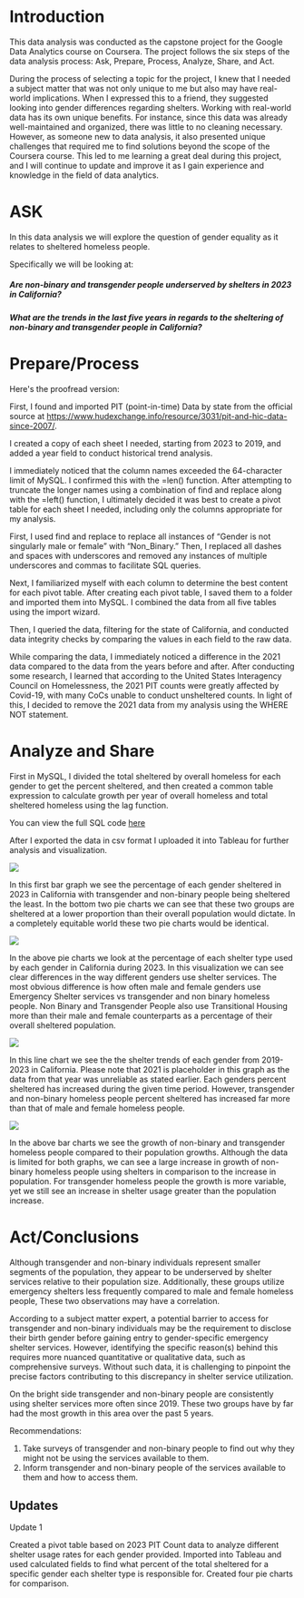 

# Introduction

This data analysis was conducted as the capstone project for the Google Data Analytics course on Coursera. The project follows the six steps of the data analysis process: Ask, Prepare, Process, Analyze, Share, and Act.

During the process of selecting a topic for the project, I knew that I needed a subject matter that was not only unique to me but also  may have real-world implications. When I expressed this to a friend, they suggested looking into gender differences regarding shelters. Working with real-world data has its own unique benefits. For instance, since this data was already well-maintained and organized, there was little to no cleaning necessary. However, as someone new to data analysis, it also presented unique challenges that required me to find solutions beyond the scope of the Coursera course. This led to me learning a great deal during this project, and I will continue to update and improve it as I gain experience and knowledge in the field of data analytics.

# ASK

In this data analysis we will explore the question of gender equality as it relates to sheltered homeless people. 

Specifically we will be looking at:

##### **Are non-binary and transgender people underserved by shelters in 2023 in California?**

##### What are the trends in the last five years in regards to the sheltering of non-binary and transgender people in California?

# Prepare/Process

Here's the proofread version:

First, I found and imported PIT (point-in-time) Data by state from the official source at https://www.hudexchange.info/resource/3031/pit-and-hic-data-since-2007/.

I created a copy of each sheet I needed, starting from 2023 to 2019, and added a year field to conduct historical trend analysis.

I immediately noticed that the column names exceeded the 64-character limit of MySQL. I confirmed this with the =len() function. After attempting to truncate the longer names using a combination of find and replace along with the =left() function, I ultimately decided it was best to create a pivot table for each sheet I needed, including only the columns appropriate for my analysis.

First, I used find and replace to replace all instances of “Gender is not singularly male or female” with “Non_Binary.” Then, I replaced all dashes and spaces with underscores and removed any instances of multiple underscores and commas to facilitate SQL queries.

Next, I familiarized myself with each column to determine the best content for each pivot table. After creating each pivot table, I saved them to a folder and imported them into MySQL. I combined the data from all five tables using the import wizard.

Then, I queried the data, filtering for the state of California, and conducted data integrity checks by comparing the values in each field to the raw data.

While comparing the data, I immediately noticed a difference in the 2021 data compared to the data from the years before and after. After conducting some research, I learned that according to the United States Interagency Council on Homelessness, the 2021 PIT counts were greatly affected by Covid-19, with many CoCs unable to conduct unsheltered counts. In light of this, I decided to remove the 2021 data from my analysis using the WHERE NOT statement.



# Analyze and Share

 First in MySQL, I divided the total sheltered by overall homeless for each gender to get the percent sheltered, and then created a common table expression to calculate growth per year of overall homeless and total sheltered homeless using the lag function.

You can view the full SQL code [here](https://github.com/CodyFHPearson/2019-2023-PIT-Gender-Analysis/blob/master/Pit.sql)

After I exported the data in csv format I uploaded it into Tableau for further analysis and visualization.

![](https://github.com/CodyFHPearson/2019-2023-PIT-Gender-Analysis/blob/master/percent_shelt_overall_v_shelt_2023.png)

In this first bar graph we see the percentage of each gender sheltered in 2023 in California with transgender and non-binary people being sheltered the least.  In the bottom two pie charts we can see that these two groups are sheltered at a lower proportion than their overall population would dictate. In a completely equitable world these two pie charts would be identical.

![](https://github.com/CodyFHPearson/2019-2023-PIT-Gender-Analysis/blob/master/Percentage_of_Each_Shelter_Type.png)

In the above pie charts we look at the percentage of each shelter type used by each gender in California during 2023. In this visualization we can see clear differences in the way different genders use shelter services.  The most obvious difference is how often male and female genders use Emergency Shelter services vs transgender and non binary homeless people. Non Binary and Transgender People also use Transitional Housing more than their male and female counterparts as a percentage of their overall sheltered population. 

![](https://github.com/CodyFHPearson/2019-2023-PIT-Gender-Analysis/blob/master/Percentage_Each_Gender_Sheltered_2019-2023_V2.png)

In this line chart we see the the shelter trends of each gender from 2019-2023 in California. Please note that 2021 is placeholder in this graph as the data from that year was unreliable as stated earlier. Each genders percent sheltered has increased during the given time period. However, transgender and non-binary homeless people percent sheltered has increased far more than that of  male and female homeless people.

 ![](https://github.com/CodyFHPearson/2019-2023-PIT-Gender-Analysis/blob/master/non_binary_transgender_growth.png)

In the above bar charts we see the growth of non-binary and transgender homeless people compared to their population growths. Although the data is limited for both graphs, we can see a large increase in growth of non-binary homeless people using shelters in comparison to the increase in population. For transgender homeless people the growth is more variable, yet we still see an increase in shelter usage greater than the population increase. 

# Act/Conclusions

Although transgender and non-binary individuals represent smaller segments of the population, they appear to be underserved by shelter services relative to their population size. Additionally, these groups utilize emergency shelters less frequently compared to male and female homeless people, These two observations may have a correlation. 

According to a subject matter expert, a potential barrier to access for transgender and non-binary individuals may be the requirement to disclose their birth gender before gaining entry to gender-specific emergency shelter services. However, identifying the specific reason(s) behind this requires more nuanced quantitative or qualitative data, such as comprehensive surveys. Without such data, it is challenging to pinpoint the precise factors contributing to this discrepancy in shelter service utilization.

On the bright side transgender and non-binary people are consistently using shelter services more often since 2019.  These two groups have by far had the most growth in this area over the past 5 years. 

Recommendations: 

1. Take surveys of transgender and non-binary people to find out why they might not be using the services available to them.
2. Inform transgender and non-binary people of the services available to them and how to access them. 



## Updates

Update 1

Created a pivot table based on 2023 PIT Count data to analyze different shelter usage rates for each gender provided. Imported into Tableau and used calculated fields to find what percent of the total sheltered for a specific gender each shelter type is responsible for. Created four pie charts for comparison. 

